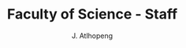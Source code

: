 ---
layout: profile
fname: Julius
lname: Atlhopeng
prefix: Prof
name: Prof. Julius Atlhopeng
department: Faculty of Science
title: Faculty of Science - Staff
position: Faculty Dean
subtitle: J. Atlhopeng
qualifications: BSc (East Anglia, UK), MSc (London, Kings College, UK), PhD (Wollongong, Australia)
office: Block DNP, Office DNP
email: DNP@mopipi.ub.bw
phone: 355-DNP
img: DEAN.jpg

bio: "This is template bio info for profiles in which;
    (a) We haven't received any data for or 
    (b) We are still in the process of uploading the data.
    If option *A* is the case, kindly send your profile details to our data collectors in the 'Contact Us' link in the menu. Thank you.
    "
---